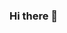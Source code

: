 ### Hi there 👋

<a href="https://twitter.com/huslc2es"><img src="https://img.shields.io/twitter/follow/aocattleya?style=social" height="17px;" /></a>
